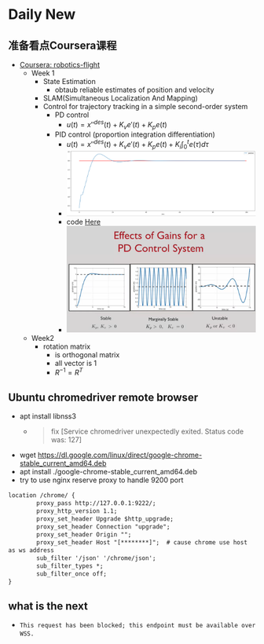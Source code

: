# Daily New

## 准备看点Coursera课程

- [Coursera: robotics-flight](https://www.coursera.org/learn/robotics-flight/)
  - Week 1
    - State Estimation
      - obtaub reliable estimates of position and velocity
    - SLAM(Simultaneous Localization And Mapping)
    - Control for trajectory tracking in a simple second-order system
      - PD control
        - $u(t) = x''^{des}(t)+K_ve'(t)+K_pe(t)$
      - PID control (proportion integration differentiation)
        - $u(t) = x''^{des}(t)+K_ve'(t)+K_pe(t)+K_i\int_0^t{e(\tau)d\tau}$
        - ![20210721131633](https://raw.githubusercontent.com/FavorMylikes/hackmd-note/img/img/20210721131633.png)
        - code [Here](https://ucas.lifelab.space/jupyter/lab/tree/PID_control.ipynb)
        - ![20210721132159](https://raw.githubusercontent.com/FavorMylikes/hackmd-note/img/img/20210721132159.png)
  - Week2
    - rotation matrix
      - is orthogonal matrix
      - all vector is 1
      - $R^{-1} = R^T$

## Ubuntu chromedriver remote browser

- apt install libnss3  
  - > fix [Service chromedriver unexpectedly exited. Status code was: 127]
- wget <https://dl.google.com/linux/direct/google-chrome-stable_current_amd64.deb>
- apt install ./google-chrome-stable_current_amd64.deb
- try to use nginx reserve proxy to handle 9200 port

```nginx
location /chrome/ {
        proxy_pass http://127.0.0.1:9222/;
        proxy_http_version 1.1;
        proxy_set_header Upgrade $http_upgrade;
        proxy_set_header Connection "upgrade";
        proxy_set_header Origin "";
        proxy_set_header Host "[********]";  # cause chrome use host as ws address
        sub_filter '/json' '/chrome/json';
        sub_filter_types *;
        sub_filter_once off;
}
```

## what is the next

- `This request has been blocked; this endpoint must be available over WSS.`
